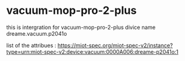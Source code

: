 # vacuum-mop-pro-2-plus
this is intergration for  vacuum-mop-pro-2-plus divice name dreame.vacuum.p2041o


list of the attribues : https://miot-spec.org/miot-spec-v2/instance?type=urn:miot-spec-v2:device:vacuum:0000A006:dreame-p2041o:1
